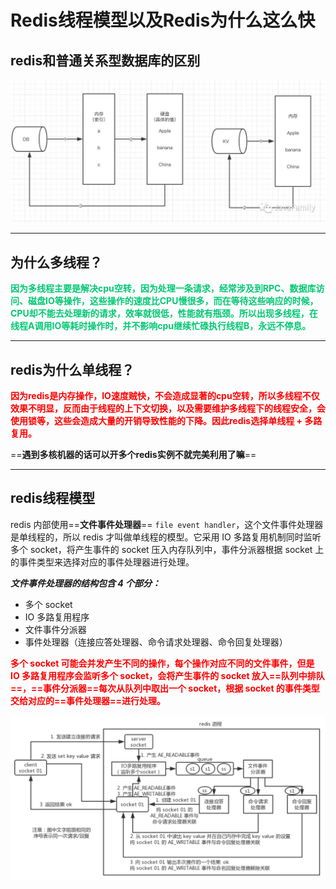 # Redis线程模型以及Redis为什么这么快

## redis和普通关系型数据库的区别

![img](../PicSource/640-20200321164229636.jpeg)



------



## 为什么多线程？

<font color='#02C874'>**因为多线程主要是解决cpu空转，因为处理一条请求，经常涉及到RPC、数据库访问、磁盘IO等操作，这些操作的速度比CPU慢很多，而在等待这些响应的时候，CPU却不能去处理新的请求，效率就很低，性能就有瓶颈。所以出现多线程，在线程A调用IO等耗时操作时，并不影响cpu继续忙碌执行线程B，永远不停息。**</font>

------

## redis为什么单线程？

<font color='red'>**因为redis是内存操作，IO速度贼快，不会造成显著的cpu空转，所以多线程不仅效果不明显，反而由于线程的上下文切换，以及需要维护多线程下的线程安全，会使用锁等，这些会造成大量的开销导致性能的下降。因此redis选择单线程 + 多路复用。**</font>

==**遇到多核机器的话可以开多个redis实例不就完美利用了嘛**==

------

## redis线程模型

redis 内部使用==**文件事件处理器**== `file event handler`，这个文件事件处理器是单线程的，所以 redis 才叫做单线程的模型。它采用 IO 多路复用机制同时监听多个 socket，将产生事件的 socket 压入内存队列中，事件分派器根据 socket 上的事件类型来选择对应的事件处理器进行处理。

***文件事件处理器的结构包含 4 个部分：***

- 多个 socket
- IO 多路复用程序
- 文件事件分派器
- 事件处理器（连接应答处理器、命令请求处理器、命令回复处理器）

<font color='red'>**多个 socket 可能会并发产生不同的操作，每个操作对应不同的文件事件，但是 IO 多路复用程序会监听多个 socket，会将产生事件的 socket 放入==队列中排队==，==事件分派器==每次从队列中取出一个 socket，根据 socket 的事件类型交给对应的==事件处理器==进行处理。**</font>



![image-20200316234131965](../PicSource/image-20200316234131965.png)